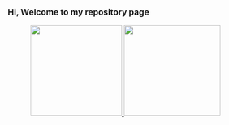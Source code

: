 ### Hi, Welcome to my repository page


<div style="margin-left:45px;">
<a href="https://github.com/seu-usuário-aqui">
<img height="180em" src="https://github-readme-stats.vercel.app/api?username=kayua&show_icons=true&theme=default&include_all_commits=true&count_private=true"/>
<img height="180em" width="190em"src="https://github-readme-stats.vercel.app/api/top-langs/?username=kayua&layout=compact&langs_count=10&theme=default"/>
</div>
